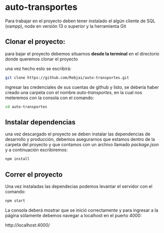 # auto-transportes

Para trabajar en el proyecto deben tener instalado el algún cliente de SQL (xampp), node en versión 13 o superior y la herramienta Git

## Clonar el proyecto:

para bajar el proyecto debemos situarnos **desde la terminal** en el directorio donde queremos clonar el proyecto

una vez hecho esto se escribirá:
```bash
git clone https://github.com/Rebjai/auto-transportes.git
```

ingresar las credenciales de sus cuentas de github y listo, se debería haber creado una carpeta con el nombre *auto-transportes*, en la cual nos meteremos con la consola con el comando:
```bash
cd auto-transportes
```

## Instalar dependencias
una vez descargado el proyecto se deben instalar las dependencias de desarrollo y producción, debemos asegurarnos que estamos dentro de la carpeta del proyecto y que contamos con un archivo llamado *package.json* y a continuación escribiremos:
```bash
npm install
```
## Correr el proyecto

Una vez instaladas las dependecias podemos levantar el servidor con el comando:
```bash
npm start
```

La consola deberá mostrar que se inició correctamente y para ingresar a la página sólamente debemos navegar a localhost en el puerto 4000:

http://localhost:4000/